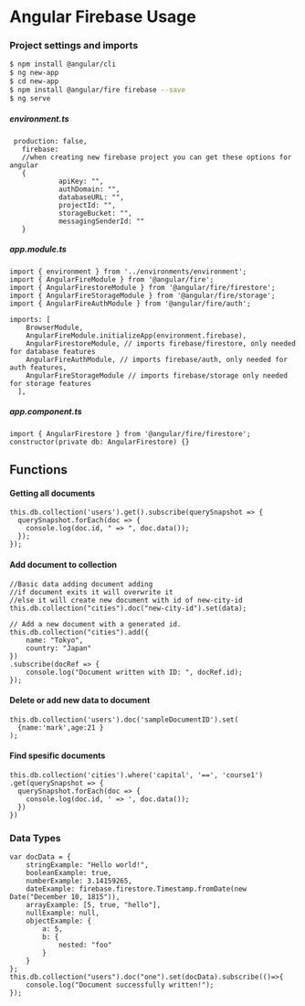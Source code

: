 # Angular Firebase Usage
### Project settings and imports
```sh
$ npm install @angular/cli
$ ng new-app
$ cd new-app
$ npm install @angular/fire firebase --save
$ ng serve
```
##### environment.ts

     production: false,
       firebase: 
       //when creating new firebase project you can get these options for angular
       {
                apiKey: "",
                authDomain: "",
                databaseURL: "",
                projectId: "",
                storageBucket: "",
                messagingSenderId: ""
       }
   
##### app.module.ts
    import { environment } from '../environments/environment';
    import { AngularFireModule } from '@angular/fire';
    import { AngularFirestoreModule } from '@angular/fire/firestore';
    import { AngularFireStorageModule } from '@angular/fire/storage';
    import { AngularFireAuthModule } from '@angular/fire/auth';
    
    imports: [
        BrowserModule,
        AngularFireModule.initializeApp(environment.firebase),
        AngularFirestoreModule, // imports firebase/firestore, only needed for database features
        AngularFireAuthModule, // imports firebase/auth, only needed for auth features,
        AngularFireStorageModule // imports firebase/storage only needed for storage features
      ],
       
##### app.component.ts
    import { AngularFirestore } from '@angular/fire/firestore';
    constructor(private db: AngularFirestore) {}
## Functions
#### Getting all documents
    this.db.collection('users').get().subscribe(querySnapshot => {
      querySnapshot.forEach(doc => {
        console.log(doc.id, " => ", doc.data());
      });
    }); 
#### Add document to collection
    //Basic data adding document adding
    //if document exits it will overwrite it 
    //else it will create new document with id of new-city-id
    this.db.collection("cities").doc("new-city-id").set(data);
    
    // Add a new document with a generated id.
    this.db.collection("cities").add({
        name: "Tokyo",
        country: "Japan"
    })
    .subscribe(docRef => {
        console.log("Document written with ID: ", docRef.id);
    });
#### Delete or add new data to document
    this.db.collection('users').doc('sampleDocumentID').set(
      {name:'mark',age:21 }    
    );
#### Find spesific documents
    this.db.collection('cities').where('capital', '==', 'course1')
    .get(querySnapshot => {
      querySnapshot.forEach(doc => {
        console.log(doc.id, ' => ', doc.data());
      })
    })
### Data Types
    var docData = {
        stringExample: "Hello world!",
        booleanExample: true,
        numberExample: 3.14159265,
        dateExample: firebase.firestore.Timestamp.fromDate(new Date("December 10, 1815")),
        arrayExample: [5, true, "hello"],
        nullExample: null,
        objectExample: {
            a: 5,
            b: {
                nested: "foo"
            }
        }
    };
    this.db.collection("users").doc("one").set(docData).subscribe(()=>{
        console.log("Document successfully written!");
    });


